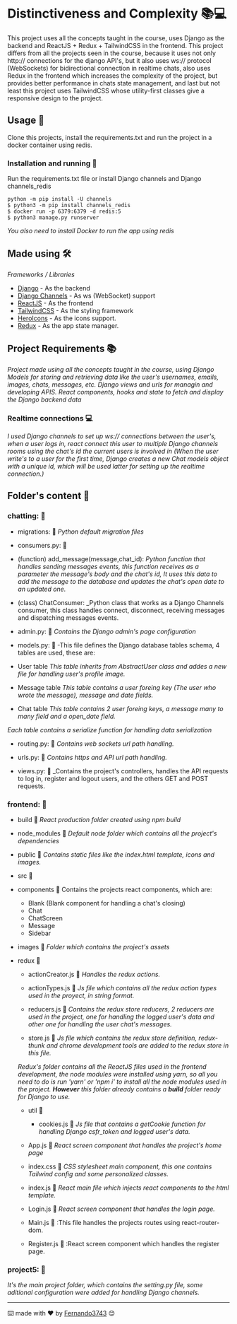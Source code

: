 # Distinctiveness and Complexity 📚💻
This project uses all the concepts taught in the course, uses Django as the backend and ReactJS + Redux + TailwindCSS in the frontend.
This project differs from all the projects seen in the course, because it uses not only http:// connections for the django API's, but it also uses ws:// protocol (WebSockets) for bidirectional connection in realtime chats, also uses Redux in the frontend which increases the complexity of the project, but provides better performance in chats state management, and last but not least this project uses TailwindCSS whose utility-first classes give a responsive design to the project.

## Usage 🚀

Clone this projects, install the requirements.txt and run the project in a docker container using 
redis.


### Installation and running 🔧

Run the requirements.txt file or install Django channels and Django channels_redis

```
python -m pip install -U channels
$ python3 -m pip install channels_redis
$ docker run -p 6379:6379 -d redis:5
$ python3 manage.py runserver
```

_You also need to install Docker to run the app using redis_


## Made using 🛠️

_Frameworks / Libraries_

* [Django](https://www.djangoproject.com/) - As the backend
* [Django Channels](https://channels.readthedocs.io/en/stable/) - As ws (WebSocket) support
* [ReactJS](https://es.reactjs.org/) - As the frontend
* [TailwindCSS](https://tailwindcss.com/) - As the styling framework
* [HeroIcons](https://heroicons.com/) - As the icons support.
* [Redux](https://react-redux.js.org/) - As the app state manager.

## Project Requirements 📚

_Project made using all the concepts taught in the course, using Django Models for storing and retrieving data like the user's usernames, emails, images, chats, messages, etc. Django views and urls for managin and developing APIS. React components, hooks and state to fetch and display the Django backend data_

### Realtime connections 💻

_I used Django channels to set up ws:// connections between the user's, when a user logs in, react connect this user to multiple Django channels rooms using the chat's id the current users is involved in (When the user write's to a user for the first time, Django creates a new Chat models object with a unique id, which will be used latter for setting up the realtime connection.)_

## Folder's content 📁

### chatting: 📁

* migrations: 📁
_Python default migration files_

* consumers.py: 📄

- (function) add_message(message,chat_id):
_Python function that handles sending messages events, this function receives as a parameter the message's body and the chat's id, It uses this data to add the message to the database and updates the chat's open date to an updated one._

- (class) ChatConsumer:
_Python class that works as a Django Channels consumer, this class handles connect, disconnect, receiving messages and dispatching messages events.

* admin.py: 📄
_Contains the Django admin's page configuration_

* models.py: 📄
-This file defines the Django database tables schema, 4 tables are used, these are: 

- User table
_This table inherits from AbstractUser class and addes a new file for handling user's profile image._

- Message table
_This table contains a user foreing key (The user who wrote the message), message and date fields._

- Chat table
_This table contains 2 user foreing keys, a message many to many field and a open_date field._

_Each table contains a serialize function for handling data serialization_

* routing.py: 📄
_Contains web sockets url path handling._

* urls.py: 📄
_Contains https and API url path handling._

* views.py: 📄
_Contains the project's controllers, handles the API requests to log in, register and logout users, and the others GET and POST requests.

### frontend: 📁

* build 📁
_React production folder created using npm build_

* node_modules 📁
_Default node folder which contains all the project's dependencies_

* public 📁
_Contains static files like the index.html template, icons and images._

* src 📁
- components 📁
Contains the projects react components, which are:
  - Blank (Blank component for handling a chat's closing)
  - Chat 
  - ChatScreen
  - Message
  - Sidebar

- images 📁
_Folder which contains the project's assets_

- redux 📁
  - actionCreator.js 📄
  _Handles the redux actions._

  - actionTypes.js 📄
  _Js file which contains all the redux action types used in the proyect, in string format._

  - reducers.js 📄
  _Contains the redux store reducers, 2 reducers are used in the project, one for handling the logged user's data and other one for handling the user chat's messages._

  - store.js 📄
  _Js file which contains the redux store definition, redux-thunk and chrome development tools are added to the redux store in this file._

  _Redux's folder contains all the ReactJS files used in the frontend development, the node modules were installed using yarn, so all you need to do is run 'yarn' or 'npm i' to install all the node modules used in the project. **However** this folder already contains a **build** folder ready for Django to use._

  - util 📁
    - cookies.js 📄
    _Js file that contains a getCookie function for handling Django csfr_token and logged user's data._

  - App.js 📄
   _React screen component that handles the project's home page_

  - index.css 📄
    _CSS stylesheet main component, this one contains Tailwind config and some personalized classes._
    
  - index.js 📄
    _React main file which injects react components to the html template._
    
  - Login.js 📄
    _React screen component that handles the login page._
   
   - Main.js 📄
     :This file handles the projects routes using react-router-dom.
     
   - Register.js 📄
     :React screen component which handles the register page.

### project5: 📁

_It's the main project folder, which contains the setting.py file, some aditional configuration were added for handling Django channels._




---
⌨️ made with ❤️ by [Fernando3743](https://github.com/Fernando3743) 😊
